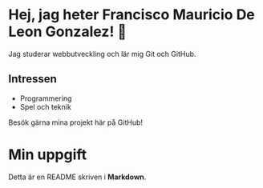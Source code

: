 # Hej, jag heter Francisco Mauricio De Leon Gonzalez! 👋

Jag studerar webbutveckling och lär mig Git och GitHub.  

## Intressen
- Programmering 
- Spel och teknik

Besök gärna mina projekt här på GitHub!

# Min uppgift
Detta är en README skriven i **Markdown**.




